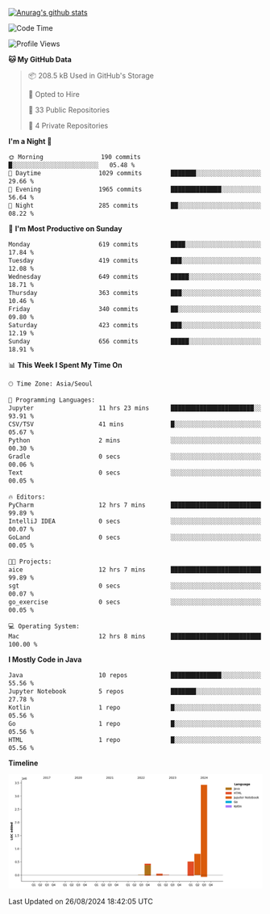 [![Anurag's github stats](https://github-readme-stats.vercel.app/api?username=hajubal)](https://github.com/anuraghazra/github-readme-stats)

<!--START_SECTION:waka-->
![Code Time](http://img.shields.io/badge/Code%20Time-123%20hrs%2053%20mins-blue)

![Profile Views](http://img.shields.io/badge/Profile%20Views-0-blue)

**🐱 My GitHub Data** 

> 📦 208.5 kB Used in GitHub's Storage 
 > 
> 💼 Opted to Hire
 > 
> 📜 33 Public Repositories 
 > 
> 🔑 4 Private Repositories 
 > 
**I'm a Night 🦉** 

```text
🌞 Morning                190 commits         █░░░░░░░░░░░░░░░░░░░░░░░░   05.48 % 
🌆 Daytime                1029 commits        ███████░░░░░░░░░░░░░░░░░░   29.66 % 
🌃 Evening                1965 commits        ██████████████░░░░░░░░░░░   56.64 % 
🌙 Night                  285 commits         ██░░░░░░░░░░░░░░░░░░░░░░░   08.22 % 
```
📅 **I'm Most Productive on Sunday** 

```text
Monday                   619 commits         ████░░░░░░░░░░░░░░░░░░░░░   17.84 % 
Tuesday                  419 commits         ███░░░░░░░░░░░░░░░░░░░░░░   12.08 % 
Wednesday                649 commits         █████░░░░░░░░░░░░░░░░░░░░   18.71 % 
Thursday                 363 commits         ███░░░░░░░░░░░░░░░░░░░░░░   10.46 % 
Friday                   340 commits         ██░░░░░░░░░░░░░░░░░░░░░░░   09.80 % 
Saturday                 423 commits         ███░░░░░░░░░░░░░░░░░░░░░░   12.19 % 
Sunday                   656 commits         █████░░░░░░░░░░░░░░░░░░░░   18.91 % 
```


📊 **This Week I Spent My Time On** 

```text
🕑︎ Time Zone: Asia/Seoul

💬 Programming Languages: 
Jupyter                  11 hrs 23 mins      ███████████████████████░░   93.91 % 
CSV/TSV                  41 mins             █░░░░░░░░░░░░░░░░░░░░░░░░   05.67 % 
Python                   2 mins              ░░░░░░░░░░░░░░░░░░░░░░░░░   00.30 % 
Gradle                   0 secs              ░░░░░░░░░░░░░░░░░░░░░░░░░   00.06 % 
Text                     0 secs              ░░░░░░░░░░░░░░░░░░░░░░░░░   00.05 % 

🔥 Editors: 
PyCharm                  12 hrs 7 mins       █████████████████████████   99.89 % 
IntelliJ IDEA            0 secs              ░░░░░░░░░░░░░░░░░░░░░░░░░   00.07 % 
GoLand                   0 secs              ░░░░░░░░░░░░░░░░░░░░░░░░░   00.05 % 

🐱‍💻 Projects: 
aice                     12 hrs 7 mins       █████████████████████████   99.89 % 
sgt                      0 secs              ░░░░░░░░░░░░░░░░░░░░░░░░░   00.07 % 
go_exercise              0 secs              ░░░░░░░░░░░░░░░░░░░░░░░░░   00.05 % 

💻 Operating System: 
Mac                      12 hrs 8 mins       █████████████████████████   100.00 % 
```

**I Mostly Code in Java** 

```text
Java                     10 repos            ██████████████░░░░░░░░░░░   55.56 % 
Jupyter Notebook         5 repos             ███████░░░░░░░░░░░░░░░░░░   27.78 % 
Kotlin                   1 repo              █░░░░░░░░░░░░░░░░░░░░░░░░   05.56 % 
Go                       1 repo              █░░░░░░░░░░░░░░░░░░░░░░░░   05.56 % 
HTML                     1 repo              █░░░░░░░░░░░░░░░░░░░░░░░░   05.56 % 
```



**Timeline**

![Lines of Code chart](https://raw.githubusercontent.com/hajubal/hajubal/main/assets/bar_graph.png)


 Last Updated on 26/08/2024 18:42:05 UTC
<!--END_SECTION:waka-->